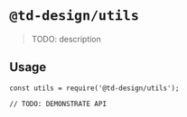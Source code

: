 # `@td-design/utils`

> TODO: description

## Usage

```
const utils = require('@td-design/utils');

// TODO: DEMONSTRATE API
```
